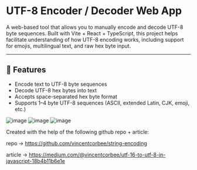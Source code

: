 # UTF-8 Encoder / Decoder Web App

A web-based tool that allows you to manually encode and decode UTF-8 byte sequences. Built with Vite + React + TypeScript, this project helps facilitate understanding of how UTF-8 encoding works, including support for emojis, multilingual text, and raw hex byte input.

---

## 🔧 Features

- Encode text to UTF-8 byte sequences 
- Decode UTF-8 hex bytes into text
- Accepts space-separated hex byte format
- Supports 1–4 byte UTF-8 sequences (ASCII, extended Latin, CJK, emoji, etc.)

![image](https://github.com/user-attachments/assets/c941dfc6-a3db-40db-b18d-710f7da3d153)
![image](https://github.com/user-attachments/assets/8540f576-642f-4d95-b3d3-022c3a171167)
![image](https://github.com/user-attachments/assets/bdb09a35-a428-4335-83ea-98bfc0c4d274)

Created with the help of the following github repo + article: 

repo -> https://github.com/vincentcorbee/string-encoding

article -> https://medium.com/@vincentcorbee/utf-16-to-utf-8-in-javascript-18b4b11b6e1e 
